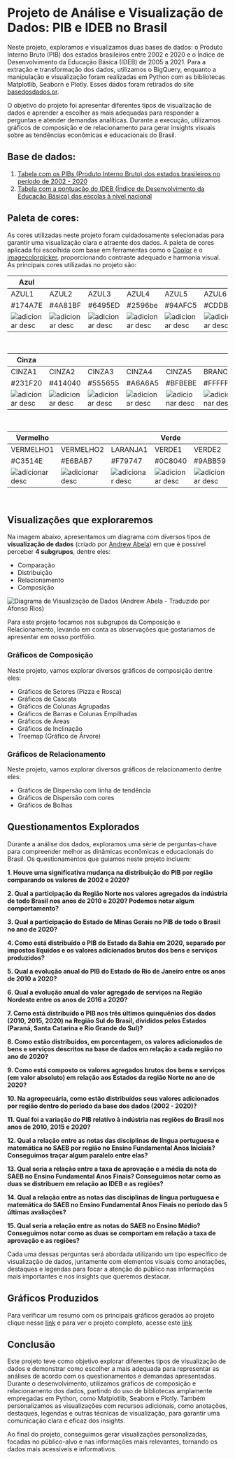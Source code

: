 # Projeto de Análise e Visualização de Dados: PIB e IDEB no Brasil

Neste projeto, exploramos e visualizamos duas bases de dados: o Produto Interno Bruto (PIB) dos estados brasileiros entre 2002 e 2020 e o Índice de Desenvolvimento da Educação Básica (IDEB) de 2005 a 2021. Para a extração e transformação dos dados, utilizamos o BigQuery, enquanto a manipulação e visualização foram realizadas em Python com as bibliotecas Matplotlib, Seaborn e Plotly. Esses dados foram retirados do site [basedosdados.or](https://basedosdados.org/).

O objetivo do projeto foi apresentar diferentes tipos de visualização de dados e aprender a escolher as mais adequadas para responder a perguntas e atender demandas analíticas. Durante a execução, utilizamos gráficos de composição e de relacionamento para gerar insights visuais sobre as tendências econômicas e educacionais do Brasil.

## Base de dados:
 
1. [Tabela com os PIBs (Produto Interno Bruto) dos estados brasileiros no período de 2002 - 2020](https://basedosdados.org/dataset/96eab476-5d30-459b-82be-f888d4d0d6b9?table=bc84dea9-1126-4423-86d2-8835e6b19a72)
2. [Tabela com a pontuação do IDEB (Índice de Desenvolvimento da Educação Básica) das escolas à nivel nacional](https://basedosdados.org/dataset/fcf025ca-8b19-4131-8e2d-5ddb12492347?table=93007431-7ce9-42ee-8740-8c2274d345ad)

## Paleta de cores:

As cores utilizadas neste projeto foram cuidadosamente selecionadas para garantir uma visualização clara e atraente dos dados. A paleta de cores aplicada foi escolhida com base em ferramentas como o [Coolor](https://coolors.co/palettes/trending) e o [imagecolorpicker](https://imagecolorpicker.com/), proporcionando contraste adequado e harmonia visual. As principais cores utilizadas no projeto são:

|Azul||||||
|------|------|------|------|------|------|
| AZUL1 |AZUL2 |AZUL3 |AZUL4 |AZUL5 |AZUL6 |
|#174A7E | #4A81BF | #6495ED| #2596be | #94AFC5 | #CDDBF3 |
|![adicionar desc](https://github.com/igorleonel/pib_ideb_brasileiro_project/blob/main/imagens/paleta_cores/AZUL1.png)|![adicionar desc](https://github.com/igorleonel/pib_ideb_brasileiro_project/blob/main/imagens/paleta_cores/AZUL2.png)|![adicionar desc](https://github.com/igorleonel/pib_ideb_brasileiro_project/blob/main/imagens/paleta_cores/AZUL3.png)|![adicionar desc](https://github.com/igorleonel/pib_ideb_brasileiro_project/blob/main/imagens/paleta_cores/AZUL4.png)|![adicionar desc](https://github.com/igorleonel/pib_ideb_brasileiro_project/blob/main/imagens/paleta_cores/AZUL5.png)|![adicionar desc](https://github.com/igorleonel/pib_ideb_brasileiro_project/blob/main/imagens/paleta_cores/AZUL6.png) |

&nbsp;

|Cinza||||||
|------|------|------|------|------|------|
| CINZA1 |CINZA2 |CINZA3 |CINZA4 |CINZA5|BRANCO|
|#231F20 | #414040| #555655 | #A6A6A5| #BFBEBE |#FFFFFF|
| ![adicionar desc](https://github.com/igorleonel/pib_ideb_brasileiro_project/blob/main/imagens/paleta_cores/CINZA1.png)  |![adicionar desc](https://github.com/igorleonel/pib_ideb_brasileiro_project/blob/main/imagens/paleta_cores/CINZA2.png) |![adicionar desc](https://github.com/igorleonel/pib_ideb_brasileiro_project/blob/main/imagens/paleta_cores/CINZA3.png) |![adicionar desc](https://github.com/igorleonel/pib_ideb_brasileiro_project/blob/main/imagens/paleta_cores/CINZA4.png) |![adicionar desc](https://github.com/igorleonel/pib_ideb_brasileiro_project/blob/main/imagens/paleta_cores/CINZA5.png)|![adicionar desc](https://github.com/igorleonel/pib_ideb_brasileiro_project/blob/main/imagens/paleta_cores/BRANCO.png)|

&nbsp;

|Vermelho|||Verde|||
|------|------|------|------|------|------|
| VERMELHO1 |VERMELHO2 |LARANJA1 | VERDE1 |VERDE2 | VERDE3 |
|#C3514E | #E6BAB7 | #F79747|#0C8040 | #9ABB59 |#9ECCB3|
| ![adicionar desc](https://github.com/igorleonel/pib_ideb_brasileiro_project/blob/main/imagens/paleta_cores/VERMELHO1.png) |![adicionar desc](https://github.com/igorleonel/pib_ideb_brasileiro_project/blob/main/imagens/paleta_cores/VERMELHO2.png)|![adicionar desc](https://github.com/igorleonel/pib_ideb_brasileiro_project/blob/main/imagens/paleta_cores/LARANJA1.png)| ![adicionar desc](https://github.com/igorleonel/pib_ideb_brasileiro_project/blob/main/imagens/paleta_cores/VERDE1.png) |![adicionar desc](https://github.com/igorleonel/pib_ideb_brasileiro_project/blob/main/imagens/paleta_cores/VERDE2.png)|![adicionar desc](https://github.com/igorleonel/pib_ideb_brasileiro_project/blob/main/imagens/paleta_cores/VERDE3.png)|

&nbsp;

## Visualizações que exploraremos

Na imagem abaixo, apresentamos um diagrama com diversos tipos de **visualização de dados** (criado por [Andrew Abela](https://extremepresentation.com/wp-content/uploads/choosing-a-good-chart-09-1.pdf)) em que é possível perceber **4 subgrupos**, dentre eles:

- Comparação
- Distribuição
- Relacionamento
- Composição

![Diagrama de Visualização de Dados (Andrew Abela - Traduzido por Afonso Rios)](https://github.com/igorleonel/pib_ideb_brasileiro_project/blob/main/imagens/Tipos_Graficos/Diagrama%20de%20Visualiza%C3%A7%C3%A3o%20de%20Dados%20(Andrew%20Abela%20-%20Traduzido%20por%20Afonso%20Rios).png)

Para este projeto focamos nos subgrupos da Composição e Relacionamento, levando em conta as observações que gostaríamos de apresentar em nosso portfólio.

### Gráficos de Composição

Neste projeto, vamos explorar diversos gráficos de composição dentre eles:

- Gráficos de Setores (Pizza e Rosca)
- Gráficos de Cascata
- Gráficos de Colunas Agrupadas
- Gráficos de Barras e Colunas Empilhadas
- Gráficos de Áreas
- Gráficos de Inclinação
- Treemap (Gráfico de Árvore)

### Gráficos de Relacionamento

Neste projeto, vamos explorar diversos gráficos de relacionamento dentre eles:

- Gráficos de Dispersão com linha de tendência
- Gráficos de Dispersão com cores
- Gráficos de Bolhas

## Questionamentos Explorados

Durante a análise dos dados, exploramos uma série de perguntas-chave para compreender melhor as dinâmicas econômicas e educacionais do Brasil. Os questionamentos que guiamos neste projeto incluem:

**1. Houve uma significativa mudança na distribuição do PIB por região comparando os valores de 2002 e 2020?**   

**2. Qual a participação da Região Norte nos valores agregados da indústria de todo Brasil nos anos de 2010 e 2020? Podemos notar algum comportamento?**   

**3. Qual a participação do Estado de Minas Gerais no PIB de todo o Brasil no ano de 2020?**
   
**4. Como está distribuído o PIB do Estado da Bahia em 2020, separado por impostos líquidos e os valores adicionados brutos dos bens e serviços produzidos?**
   
**5. Qual a evolução anual do PIB do Estado do Rio de Janeiro entre os anos de 2010 a 2020?**
   
**6. Qual a evolução anual do valor agregado de serviços na Região Nordeste entre os anos de 2016 a 2020?**
   
**7. Como está distribuído o PIB nos três últimos quinquênios dos dados (2010, 2015, 2020) na Região Sul do Brasil, divididos pelos Estados (Paraná, Santa Catarina e Rio Grande do Sul)?**
   
**8. Como estão distribuídos, em porcentagem, os valores adicionados de bens e serviços descritos na base de dados em relação a cada região no ano de 2020?**
   
**9. Como está composto os valores agregados brutos dos bens e serviços (em valor absoluto) em relação aos Estados da região Norte no ano de 2020?**
    
**10. Na agropecuária, como estão distribuídos seus valores adicionados por região dentro do período da base dos dados (2002 - 2020)?**
    
**11. Qual foi a variação do PIB relativo à indústria nas regiões do Brasil nos anos de 2010, 2015 e 2020?**
 
**12. Qual a relação entre as notas das disciplinas de língua portuguesa e matemática no SAEB por região no Ensino Fundamental Anos Iniciais? Conseguimos traçar algum paralelo entre elas?**
    
**13. Qual seria a relação entre a taxa de aprovação e a média da nota do SAEB no Ensino Fundamental Anos Finais? Conseguimos notar como as duas se distribuem em relação ao IDEB e as regiões?**

**14. Qual a relação entre as notas das disciplinas de língua portuguesa e matemática do SAEB no Ensino Fundamental Anos Finais no período das 5 últimas avaliações?**

**15. Qual seria a relação entre as notas do SAEB no Ensino Médio? Conseguimos notar como as duas se comportam em relação a taxa de aprovação e as regiões?**

Cada uma dessas perguntas será abordada utilizando um tipo específico de visualização de dados, juntamente com elementos visuais como anotações, destaques e legendas para focar a atenção do público nas informações mais importantes e nos insights que queremos destacar.

## Gráficos Produzidos

Para verificar um resumo com os principais gráficos gerados ao projeto clique nesse [link](https://github.com/igorleonel/pib_ideb_brasileiro_project/blob/main/project_pib_ideb_gr%C3%A1ficos_produzidos.ipynb) e para ver o projeto completo, acesse este [link](https://colab.research.google.com/drive/1KjAPYQ39CnmgacX5GfLiB47quSZL_Z4e?usp=sharing)

## Conclusão

Este projeto teve como objetivo explorar diferentes tipos de visualização de dados e demonstrar como escolher a mais adequada para representar as análises de acordo com os questionamentos e demandas apresentadas. Durante o desenvolvimento, utilizamos gráficos de composição e relacionamento dos dados, partindo do uso de bibliotecas amplamente empregadas em Python, como Matplotlib, Seaborn e Plotly. Também personalizamos as visualizações com recursos adicionais, como anotações, destaques, legendas e outras técnicas de visualização, para garantir uma comunicação clara e eficaz dos insights.

Ao final do projeto, conseguimos gerar visualizações personalizadas, focadas no público-alvo e nas informações mais relevantes, tornando os dados mais acessíveis e informativos.
